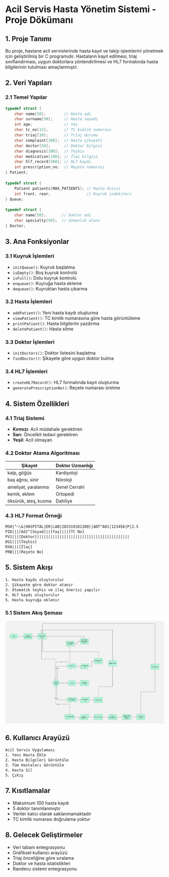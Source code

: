 # Acil Servis Hasta Yönetim Sistemi - Proje Dökümanı

## 1. Proje Tanımı

Bu proje, hastane acil servislerinde hasta kayıt ve takip işlemlerini yönetmek için geliştirilmiş bir C programıdır. Hastaların kayıt edilmesi, triaj sınıflandırması, uygun doktorlara yönlendirilmesi ve HL7 formatında hasta bilgilerinin tutulması amaçlanmıştır.

## 2. Veri Yapıları

### 2.1 Temel Yapılar

```c
typedef struct {
    char name[50];        // Hasta adı
    char surname[50];     // Hasta soyadı
    int age;              // Yaş
    char tc_no[12];       // TC kimlik numarası
    char triaj[10];       // Triaj durumu
    char complaint[100];  // Hasta şikayeti
    char doctor[50];      // Doktor bilgisi
    char diagnosis[100];  // Teşhis
    char medication[100]; // İlaç bilgisi
    char hl7_record[500]; // HL7 kaydı
    int prescription_no;  // Reçete numarası
} Patient;

typedef struct {
    Patient patients[MAX_PATIENTS]; // Hasta dizisi
    int front, rear;                // Kuyruk indeksleri
} Queue;

typedef struct {
    char name[50];       // Doktor adı
    char specialty[50];  // Uzmanlık alanı
} Doctor;
```

## 3. Ana Fonksiyonlar

### 3.1 Kuyruk İşlemleri
- `initQueue()`: Kuyruk başlatma
- `isEmpty()`: Boş kuyruk kontrolü
- `isFull()`: Dolu kuyruk kontrolü
- `enqueue()`: Kuyruğa hasta ekleme
- `dequeue()`: Kuyruktan hasta çıkarma

### 3.2 Hasta İşlemleri
- `addPatient()`: Yeni hasta kaydı oluşturma
- `viewPatient()`: TC kimlik numarasına göre hasta görüntüleme
- `printPatient()`: Hasta bilgilerini yazdırma
- `deletePatient()`: Hasta silme

### 3.3 Doktor İşlemleri
- `initDoctors()`: Doktor listesini başlatma
- `findDoctor()`: Şikayete göre uygun doktor bulma

### 3.4 HL7 İşlemleri
- `createHL7Record()`: HL7 formatında kayıt oluşturma
- `generatePrescriptionNo()`: Reçete numarası üretme

## 4. Sistem Özellikleri

### 4.1 Triaj Sistemi
- **Kırmızı**: Acil müdahale gerektiren
- **Sarı**: Öncelikli tedavi gerektiren
- **Yeşil**: Acil olmayan

### 4.2 Doktor Atama Algoritması

| Şikayet | Doktor Uzmanlığı |
|---------|------------------|
| kalp, göğüs | Kardiyoloji |
| baş ağrısı, sinir | Nöroloji |
| ameliyat, yaralanma | Genel Cerrahi |
| kemik, eklem | Ortopedi |
| öksürük, ateş, kusma | Dahiliye |

### 4.3 HL7 Format Örneği

```
MSH|^~\&|HOSPITAL|ER|LAB|202310101200||ADT^A01|123456|P|2.5
PID|||[Ad]^[Soyad]||[Yaş]|||[TC No]
PV1|||[Doktor]|||||||||||||||||||||||||||||||||||||||||
DG1|||[Teşhis]
RXA|||[İlaç]
PRB|||[Reçete No]
```

## 5. Sistem Akışı
```
1. Hasta kaydı oluşturulur
2. Şikayete göre doktor atanır
3. Otomatik teşhis ve ilaç önerisi yapılır
4. HL7 kaydı oluşturulur
5. Hasta kuyruğa eklenir
```
### 5.1 Sistem Akış Şeması
![](Project-Document/Flowchart.jpg)

## 6. Kullanıcı Arayüzü

```
Acil Servis Uygulaması
1. Yeni Hasta Ekle
2. Hasta Bilgileri Görüntüle
3. Tüm Hastaları Görüntüle
4. Hasta Sil
5. Çıkış
```

## 7. Kısıtlamalar

- Maksimum 100 hasta kaydı
- 5 doktor tanımlanmıştır
- Veriler kalıcı olarak saklanmamaktadır
- TC kimlik numarası doğrulama yoktur

## 8. Gelecek Geliştirmeler

- Veri tabanı entegrasyonu
- Grafiksel kullanıcı arayüzü
- Triaj önceliğine göre sıralama
- Doktor ve hasta istatistikleri
- Randevu sistemi entegrasyonu
